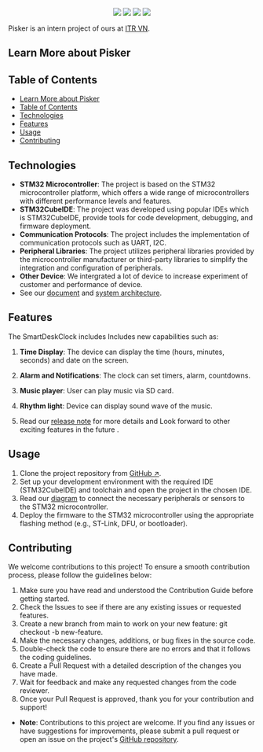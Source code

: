 <p align="center">
    <a href="https://github.com/Locpb2479/pisker"><img src="https://img.shields.io/badge/release-v1.2.0-blue"></a>
    <a href=""><img src="https://img.shields.io/badge/language-C/C++-aff.svg"></a>
    <a href="https://www.st.com/en/development-tools/stm32cubeide.html"><img src="https://img.shields.io/badge/ide-STM32CubeIDE-pink.svg"></a>
    <a href="https://itrvn.com/"><img src="https://img.shields.io/badge/source-ITR%20VN-yel.svg"></a>

</p>

Pisker is an intern project of ours at [ITR VN](https://itrvn.com/).

## Learn More about Pisker 
 <!-- <p align="center">
  <img src="./intro.gif" alt="Project Image" width="600" height="auto">
</p> -->

## Table of Contents
- [Learn More about Pisker](#learn-more-about-pisker)
- [Table of Contents](#table-of-contents)
- [Technologies](#technologies)
- [Features](#features)
- [Usage](#usage)
- [Contributing](#contributing)
<!-- - [License](#license) -->
<!-- - [Demo Smart Desk Clock](#demo-smart-desk-clock) -->




## Technologies
 <!-- <p align="center">
  <img src="./tech.jpg" alt="Project Image" width="500" height="auto">
</p> -->

* **STM32 Microcontroller**: The project is based on the STM32 microcontroller platform, which offers a wide range of microcontrollers with different performance levels and features.
*  **STM32CubeIDE**: The project was developed using popular IDEs which is STM32CubeIDE, provide tools for code development, debugging, and firmware deployment.
*  **Communication Protocols**: The project includes the implementation of communication protocols such as UART, I2C.
*  **Peripheral Libraries**: The project utilizes peripheral libraries provided by the microcontroller manufacturer or third-party libraries to simplify the integration and configuration of peripherals.
*  **Other Device**: We intergrated a lot of device to increase experiment of customer and performance of device.
*  See our [document](./doc/feature_of_project.md) and [system architecture](./doc/firmware_architechture.png).

## Features
 <!-- <p align="center">
  <img src="./Description.jpg" alt="Project Image" width="700" height="auto">
</p> -->
The SmartDeskClock includes Includes new capabilities such as:

1. **Time Display**: The device can display the time (hours, minutes, seconds) and date on the screen.

2. **Alarm and Notifications**: The clock can set timers, alarm, countdowns.

3. **Music player**: User can play music via SD card.

4. **Rhythm light**: Device can display sound wave of the music.
5. Read our [release note](./RELEASE_NOTE.md) for more details and Look forward to other exciting features in the future . 

## Usage
1. Clone the project repository from [GitHub ↗](https://github.com/Locpb2479/pisker).
2. Set up your development environment with the required IDE (STM32CubeIDE) and toolchain and open the project in the chosen IDE.
3. Read our [diagram](./doc/diagram_wire_connection.jpg) to connect the necessary peripherals or sensors to the STM32 microcontroller.
4. Deploy the firmware to the STM32 microcontroller using the appropriate flashing method (e.g., ST-Link, DFU, or bootloader).

## Contributing
We welcome contributions to this project! To ensure a smooth contribution process, please follow the guidelines below:

1. Make sure you have read and understood the Contribution Guide before getting started.
2. Check the Issues to see if there are any existing issues or requested features.
3. Create a new branch from main to work on your new feature: git checkout -b new-feature.
4. Make the necessary changes, additions, or bug fixes in the source code.
5. Double-check the code to ensure there are no errors and that it follows the coding guidelines.
6. Create a Pull Request with a detailed description of the changes you have made.
7. Wait for feedback and make any requested changes from the code reviewer.
8. Once your Pull Request is approved, thank you for your contribution and support!
* **Note**: Contributions to this project are welcome. If you find any issues or have suggestions for improvements, please submit a pull request or open an issue on the project's [GitHub repository](https://github.com/Locpb2479/pisker).
